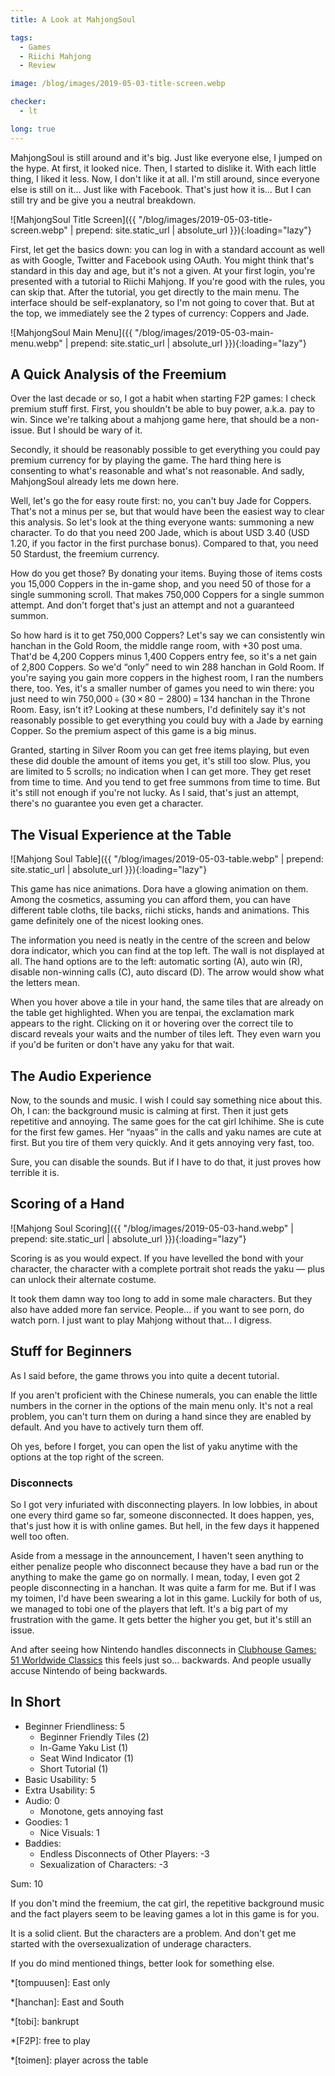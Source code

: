 ```yaml
---
title: A Look at MahjongSoul

tags:
  - Games
  - Riichi Mahjong
  - Review

image: /blog/images/2019-05-03-title-screen.webp

checker:
  - lt

long: true
---
```

MahjongSoul is still around and it's big.
Just like everyone else, I jumped on the hype.
At first, it looked nice.
Then, I started to dislike it.
With each little thing, I liked it less.
Now, I don't like it at all.
I'm still around, since everyone else is still on it…
Just like with Facebook.
That's just how it is…
But I can still try and be give you a neutral breakdown.
<!--more-->

![MahjongSoul Title Screen]({{ "/blog/images/2019-05-03-title-screen.webp" | prepend: site.static_url | absolute_url }}){:loading="lazy"}

First, let get the basics down: you can log in with a standard account as well as with Google, Twitter and Facebook using OAuth.
You might think that's standard in this day and age, but it's not a given.
At your first login, you're presented with a tutorial to Riichi Mahjong.
If you're good with the rules, you can skip that.
After the tutorial, you get directly to the main menu.
The interface should be self-explanatory, so I'm not going to cover that.
But at the top, we immediately see the 2 types of currency: Coppers and Jade.

![MahjongSoul Main Menu]({{ "/blog/images/2019-05-03-main-menu.webp" | prepend: site.static_url | absolute_url }}){:loading="lazy"}

## A Quick Analysis of the Freemium

Over the last decade or so, I got a habit when starting F2P games: I check premium stuff first.
First, you shouldn't be able to buy power, a.k.a. pay to win.
Since we're talking about a mahjong game here, that should be a non-issue.
But I should be wary of it.

Secondly, it should be reasonably possible to get everything you could pay premium currency for by playing the game.
The hard thing here is consenting to what's reasonable and what's not reasonable.
And sadly, MahjongSoul already lets me down here.

Well, let's go the for easy route first: no, you can't buy Jade for Coppers.
That's not a minus per se, but that would have been the easiest way to clear this analysis.
So let's look at the thing everyone wants: summoning a new character.
To do that you need 200 Jade, which is about USD 3.40 (USD 1.20, if you factor in the first purchase bonus).
Compared to that, you need 50 Stardust, the freemium currency.

How do you get those?
By donating your items.
Buying those of items costs you 15,000 Coppers in the in-game shop, and you need 50 of those for a single summoning scroll.
That makes 750,000 Coppers for a single summon attempt.
And don't forget that's just an attempt and not a guaranteed summon.

So how hard is it to get 750,000 Coppers?
Let's say we can consistently win hanchan in the Gold Room, the middle range room, with +30 post uma.
That'd be 4,200 Coppers minus 1,400 Coppers entry fee, so it's a net gain of 2,800 Coppers.
So we'd “only” need to win 288 hanchan in Gold Room.
If you're saying you gain more coppers in the highest room, I ran the numbers there, too.
Yes, it's a smaller number of games you need to win there: you just need to win 750,000&thinsp;÷&thinsp;(30&thinsp;×&thinsp;80 − 2800)&thinsp;=&thinsp;134&nbsp;hanchan in the Throne Room.
Easy, isn't it?
Looking at these numbers, I'd definitely say it's not reasonably possible to get everything you could buy with a Jade by earning Copper.
So the premium aspect of this game is a big minus.

Granted, starting in Silver Room you can get free items playing, but even these did double the amount of items you get, it's still too slow.
Plus, you are limited to 5 scrolls; no indication when I can get more.
They get reset from time to time.
And you tend to get free summons from time to time.
But it's still not enough if you're not lucky.
As I said, that's just an attempt, there's no guarantee you even get a character.

## The Visual Experience at the Table

![Mahjong Soul Table]({{ "/blog/images/2019-05-03-table.webp" | prepend: site.static_url | absolute_url }}){:loading="lazy"}

This game has nice animations.
Dora have a glowing animation on them.
Among the cosmetics, assuming you can afford them, you can have different table cloths, tile backs, riichi sticks, hands and animations.
This game definitely one of the nicest looking ones.

The information you need is neatly in the centre of the screen and below dora indicator, which you can find at the top left.
The wall is not displayed at all.
The hand options are to the left: automatic sorting (A), auto win (R), disable non-winning calls (C), auto discard (D).
The arrow would show what the letters mean.

When you hover above a tile in your hand, the same tiles that are already on the table get highlighted.
When you are tenpai, the exclamation mark appears to the right.
Clicking on it or hovering over the correct tile to discard reveals your waits and the number of tiles left.
They even warn you if you'd be furiten or don't have any yaku for that wait.

## The Audio Experience

Now, to the sounds and music.
I wish I could say something nice about this.
Oh, I can: the background music is calming at first.
Then it just gets repetitive and annoying.
The same goes for the cat girl Ichihime.
She is cute for the first few games.
Her “nyaas” in the calls and yaku names are cute at first.
But you tire of them very quickly.
And it gets annoying very fast, too.

Sure, you can disable the sounds.
But if I have to do that, it just proves how terrible it is.

## Scoring of a Hand

![Mahjong Soul Scoring]({{ "/blog/images/2019-05-03-hand.webp" | prepend: site.static_url | absolute_url }}){:loading="lazy"}

Scoring is as you would expect.
If you have levelled the bond with your character, the character with a complete portrait shot reads the yaku — plus can unlock their alternate costume.

It took them damn way too long to add in some male characters.
But they also have added more fan service.
People... if you want to see porn, do watch porn.
I just want to play Mahjong without that... I digress.

## Stuff for Beginners

As I said before, the game throws you into quite a decent tutorial.

If you aren't proficient with the Chinese numerals, you can enable the little numbers in the corner in the options of the main menu only.
It's not a real problem, you can't turn them on during a hand since they are enabled by default.
And you have to actively turn them off.

Oh yes, before I forget, you can open the list of yaku anytime with the options at the top right of the screen.

### Disconnects

So I got very infuriated with disconnecting players.
In low lobbies, in about one every third game so far, someone disconnected.
It does happen, yes, that's just how it is with online games.
But hell, in the few days it happened well too often.

Aside from a message in the announcement, I haven't seen anything to either penalize people who disconnect because they have a bad run or the anything to make the game go on normally.
I mean, today, I even got 2 people disconnecting in a hanchan.
It was quite a farm for me.
But if I was my toimen, I'd have been swearing a lot in this game.
Luckily for both of us, we managed to tobi one of the players that left.
It's a big part of my frustration with the game.
It gets better the higher you get, but it's still an issue.

And after seeing how Nintendo handles disconnects in [Clubhouse Games: 51 Worldwide Classics](/2020/06-05-a-look-at-riichi-mahjong-in-clubhouse-games-51-worldwide-classics/) this feels just so… backwards.
And people usually accuse Nintendo of being backwards.

## In Short

- Beginner Friendliness: 5
  - Beginner Friendly Tiles (2)
  - In-Game Yaku List (1)
  - Seat Wind Indicator (1)
  - Short Tutorial (1)
- Basic Usability: 5
- Extra Usability: 5
- Audio: 0
  - Monotone, gets annoying fast
- Goodies: 1
  - Nice Visuals: 1
- Baddies:
  - Endless Disconnects of Other Players: -3
  - Sexualization of Characters: -3

Sum: 10

If you don't mind the freemium, the cat girl, the repetitive background music and the fact players seem to be leaving games a lot in this game is for you.

It is a solid client.
But the characters are a problem.
And don't get me started with the oversexualization of underage characters.

If you do mind mentioned things, better look for something else.

*[tompuusen]: East only

*[hanchan]: East and South

*[tobi]: bankrupt

*[F2P]: free to play

*[toimen]: player across the table
